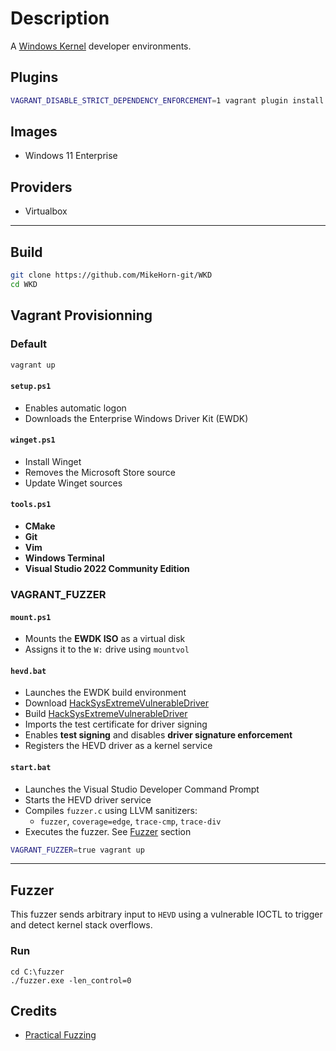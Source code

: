 # Description

A [Windows Kernel](https://learn.microsoft.com/en-us/windows-hardware/drivers/ddi/_kernel/) developer environments.

## Plugins

```bash
VAGRANT_DISABLE_STRICT_DEPENDENCY_ENFORCEMENT=1 vagrant plugin install vagrant-reload
```

## Images

* Windows 11 Enterprise

## Providers

* Virtualbox

---

## Build

```bash
git clone https://github.com/MikeHorn-git/WKD
cd WKD
```

## Vagrant Provisionning

### Default

```bash
vagrant up
```

#### `setup.ps1`

* Enables automatic logon
* Downloads the Enterprise Windows Driver Kit (EWDK)

#### `winget.ps1`

* Install Winget
* Removes the Microsoft Store source
* Update Winget sources

#### `tools.ps1`

* **CMake**
* **Git**
* **Vim**
* **Windows Terminal**
* **Visual Studio 2022 Community Edition**

### VAGRANT_FUZZER

#### `mount.ps1`

* Mounts the **EWDK ISO** as a virtual disk
* Assigns it to the `W:` drive using `mountvol`

#### `hevd.bat`

* Launches the EWDK build environment
* Download [HackSysExtremeVulnerableDriver](https://github.com/novafacing/HackSysExtremeVulnerableDriver)
* Build [HackSysExtremeVulnerableDriver](https://github.com/novafacing/HackSysExtremeVulnerableDriver)
* Imports the test certificate for driver signing
* Enables **test signing** and disables **driver signature enforcement**
* Registers the HEVD driver as a kernel service

#### `start.bat`

* Launches the Visual Studio Developer Command Prompt
* Starts the HEVD driver service
* Compiles `fuzzer.c` using LLVM sanitizers:
   * `fuzzer`, `coverage=edge`, `trace-cmp`, `trace-div`
* Executes the fuzzer. See [Fuzzer](https://github.com/MikeHorn-git/WKD#fuzzer) section

```bash
VAGRANT_FUZZER=true vagrant up
```

---

## Fuzzer

This fuzzer sends arbitrary input to ```HEVD``` using a vulnerable IOCTL to trigger and detect kernel stack overflows.

### Run

```pwsh
cd C:\fuzzer
./fuzzer.exe -len_control=0
```

## Credits

* [Practical Fuzzing](https://novafacing.github.io/practical-fuzzing/libfuzzer/kernel/windows/index.html)
